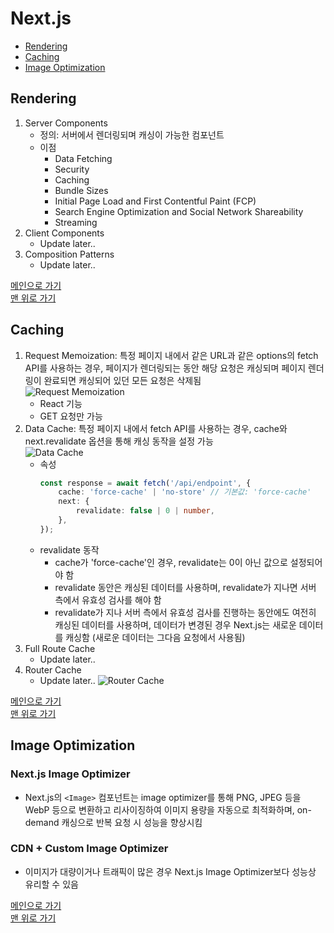 # Next.js

* [Rendering](#rendering)
* [Caching](#caching)
* [Image Optimization](#image-optimization)

## Rendering
1. Server Components
    - 정의: 서버에서 렌더링되며 캐싱이 가능한 컴포넌트
    - 이점
        - Data Fetching
        - Security
        - Caching
        - Bundle Sizes
        - Initial Page Load and First Contentful Paint (FCP)
        - Search Engine Optimization and Social Network Shareability
        - Streaming
1. Client Components
    - Update later..
1. Composition Patterns
    - Update later..

[메인으로 가기](https://github.com/sekhyuni/frontend-basic-concept)</br>
[맨 위로 가기](#nextjs)
## Caching
1. Request Memoization: 특정 페이지 내에서 같은 URL과 같은 options의 fetch API를 사용하는 경우, 페이지가 렌더링되는 동안 해당 요청은 캐싱되며 페이지 렌더링이 완료되면 캐싱되어 있던 모든 요청은 삭제됨  
![Request Memoization](./assets/img/request-memoization.avif)
    - React 기능
    - GET 요청만 가능
1. Data Cache: 특정 페이지 내에서 fetch API를 사용하는 경우, cache와 next.revalidate 옵션을 통해 캐싱 동작을 설정 가능  
![Data Cache](./assets/img/data-cache.avif)
    - 속성
        ```typescript
        const response = await fetch('/api/endpoint', {
            cache: 'force-cache' | 'no-store' // 기본값: 'force-cache'
            next: {
                revalidate: false | 0 | number,
            },
        });
        ```
    - revalidate 동작
        - cache가 'force-cache'인 경우, revalidate는 0이 아닌 값으로 설정되어야 함
        - revalidate 동안은 캐싱된 데이터를 사용하며, revalidate가 지나면 서버 측에서 유효성 검사를 해야 함
        - revalidate가 지나 서버 측에서 유효성 검사를 진행하는 동안에도 여전히 캐싱된 데이터를 사용하며, 데이터가 변경된 경우 Next.js는 새로운 데이터를 캐싱함 (새로운 데이터는 그다음 요청에서 사용됨)
1. Full Route Cache
    - Update later..
1. Router Cache
    - Update later..
![Router Cache](./assets/img/router-cache.avif)

[메인으로 가기](https://github.com/sekhyuni/frontend-basic-concept)</br>
[맨 위로 가기](#nextjs)
## Image Optimization
### Next.js Image Optimizer
- Next.js의 `<Image>` 컴포넌트는 image optimizer를 통해 PNG, JPEG 등을 WebP 등으로 변환하고 리사이징하여 이미지 용량을 자동으로 최적화하며, on-demand 캐싱으로 반복 요청 시 성능을 향상시킴
### CDN + Custom Image Optimizer
- 이미지가 대량이거나 트래픽이 많은 경우 Next.js Image Optimizer보다 성능상 유리할 수 있음

[메인으로 가기](https://github.com/sekhyuni/frontend-basic-concept)</br>
[맨 위로 가기](#nextjs)